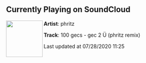## Currently Playing on SoundCloud

[<img align="left" width="100" src="https://i1.sndcdn.com/artworks-000578531141-knczlx-t50x50.jpg">](https://soundcloud.com/phritzmusic/100-gecs-gec-2-u-phritz-remix)

**Artist**: phritz 

**Track**: 100 gecs - gec 2 Ü (phritz remix)

Last updated at 07/28/2020 11:25
